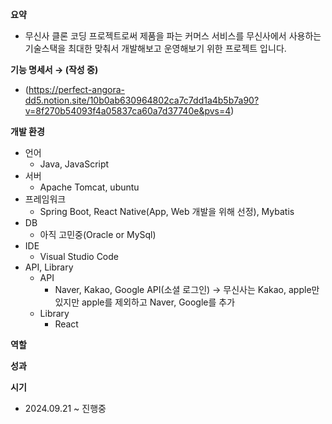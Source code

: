 **요약**

- 무신사 클론 코딩 프로젝트로써 제품을 파는 커머스 서비스를 무신사에서 사용하는 기술스택을 최대한 맞춰서 개발해보고 운영해보기 위한 프로젝트 입니다.

**기능 명세서 → (작성 중)**

- (https://perfect-angora-dd5.notion.site/10b0ab630964802ca7c7dd1a4b5b7a90?v=8f270b54093f4a05837ca60a7d37740e&pvs=4)

**개발 환경**

- 언어
    - Java, JavaScript
- 서버
    - Apache Tomcat, ubuntu
- 프레임워크
    - Spring Boot, React Native(App, Web 개발을 위해 선정), Mybatis
- DB
    - 아직 고민중(Oracle or MySql)
- IDE
    - Visual Studio Code
- API, Library
    - API
        - Naver, Kakao, Google API(소셜 로그인) → 무신사는 Kakao, apple만 있지만 apple를 제외하고 Naver, Google를 추가
    - Library
        - React

**역할**

**성과**

**시기**

- 2024.09.21 ~ 진행중
